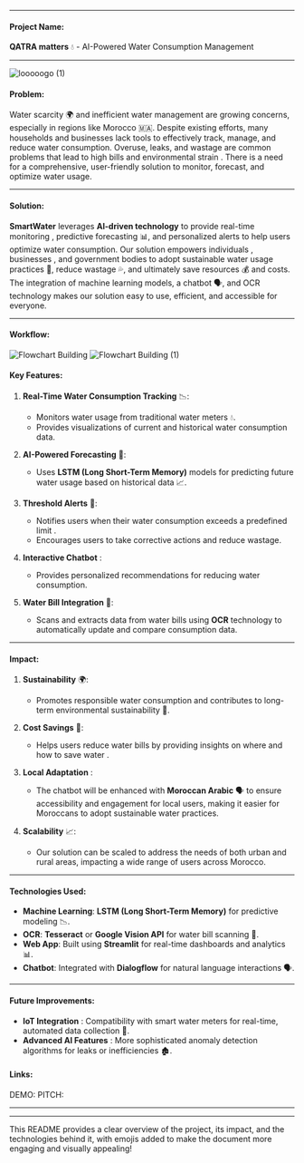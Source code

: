


---

#### **Project Name**:  
**QATRA matters** 💧 - AI-Powered Water Consumption Management

---
![looooogo (1)](https://github.com/user-attachments/assets/163e9365-a86d-4d4d-8af5-921024c72ef8)

#### **Problem**:
Water scarcity 🌍 and inefficient water management  are growing concerns, especially in regions like Morocco 🇲🇦. Despite existing efforts, many households  and businesses lack tools to effectively track, manage, and reduce water consumption. Overuse, leaks, and wastage  are common problems that lead to high bills  and environmental strain . There is a need for a comprehensive, user-friendly solution to monitor, forecast, and optimize water usage.

---

#### **Solution**:
**SmartWater** leverages **AI-driven technology**  to provide real-time monitoring , predictive forecasting 📊, and personalized alerts to help users optimize water consumption. Our solution empowers individuals , businesses , and government bodies  to adopt sustainable water usage practices 🌱, reduce wastage 💦, and ultimately save resources 💰 and costs. The integration of machine learning models, a chatbot 🗣, and OCR technology  makes our solution easy to use, efficient, and accessible for everyone.

---
#### **Workflow**:

![Flowchart Building](https://github.com/user-attachments/assets/b2cc6812-3a6b-451c-99dc-75189dae6799)
![Flowchart Building (1)](https://github.com/user-attachments/assets/e2c66b4b-f5da-4e14-bd14-0c5c3ddffc86)


#### **Key Features**:
1. **Real-Time Water Consumption Tracking** 📉:
   - Monitors water usage from traditional water meters 💧.
   - Provides visualizations  of current and historical water consumption data.

2. **AI-Powered Forecasting** 🔮:
   - Uses **LSTM (Long Short-Term Memory)** models  for predicting future water usage based on historical data 📈.

3. **Threshold Alerts** 🚨:
   - Notifies users when their water consumption exceeds a predefined limit .
   - Encourages users to take corrective actions and reduce wastage.

4. **Interactive Chatbot** :
   - Provides personalized recommendations for reducing water consumption.

5. **Water Bill Integration** 🧾:
   - Scans and extracts data from water bills using **OCR** technology  to automatically update and compare consumption data.


---

#### **Impact**:
1. **Sustainability** 🌍:
   - Promotes responsible water consumption and contributes to long-term environmental sustainability 🌱.

2. **Cost Savings** 💸:
   - Helps users reduce water bills by providing insights on where and how to save water .

4. **Local Adaptation** :
   - The chatbot will be enhanced with **Moroccan Arabic** 🗣️ to ensure accessibility and engagement for local users, making it easier for Moroccans to adopt sustainable water practices.

5. **Scalability** 📈:
   - Our solution can be scaled to address the needs of both urban and rural areas, impacting a wide range of users across Morocco.

---

#### **Technologies Used**:
- **Machine Learning**: **LSTM (Long Short-Term Memory)** for predictive modeling 📉.
- **OCR**: **Tesseract** or **Google Vision API** for water bill scanning 🧾.
- **Web App**: Built using **Streamlit** for real-time dashboards and analytics 📊.
- **Chatbot**: Integrated with **Dialogflow** for natural language interactions 🗣️.

---

#### **Future Improvements**:
- **IoT Integration** : Compatibility with smart water meters for real-time, automated data collection 🧭.
- **Advanced AI Features** : More sophisticated anomaly detection algorithms for leaks or inefficiencies 🏚️.

#### **Links**:
DEMO:
PITCH:

---



---

This README provides a clear overview of the project, its impact, and the technologies behind it, with emojis added to make the document more engaging and visually appealing!
